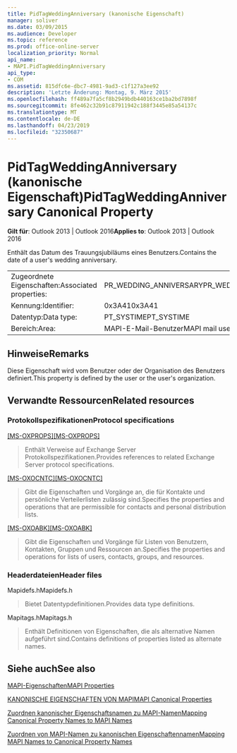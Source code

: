 ```yaml
---
title: PidTagWeddingAnniversary (kanonische Eigenschaft)
manager: soliver
ms.date: 03/09/2015
ms.audience: Developer
ms.topic: reference
ms.prod: office-online-server
localization_priority: Normal
api_name:
- MAPI.PidTagWeddingAnniversary
api_type:
- COM
ms.assetid: 815dfc6e-dbc7-4981-9ad3-c1f127a3ee92
description: 'Letzte Änderung: Montag, 9. März 2015'
ms.openlocfilehash: ff489a7fa5cf8b2949bdb440163ce1ba2bd7898f
ms.sourcegitcommit: 8fe462c32b91c87911942c188f3445e85a54137c
ms.translationtype: MT
ms.contentlocale: de-DE
ms.lasthandoff: 04/23/2019
ms.locfileid: "32350687"
---
```

# <a name="pidtagweddinganniversary-canonical-property"></a><span data-ttu-id="364d6-103">PidTagWeddingAnniversary (kanonische Eigenschaft)</span><span class="sxs-lookup"><span data-stu-id="364d6-103">PidTagWeddingAnniversary Canonical Property</span></span>

  
  
<span data-ttu-id="364d6-104">**Gilt für**: Outlook 2013 | Outlook 2016</span><span class="sxs-lookup"><span data-stu-id="364d6-104">**Applies to**: Outlook 2013 | Outlook 2016</span></span> 
  
<span data-ttu-id="364d6-105">Enthält das Datum des Trauungsjubiläums eines Benutzers.</span><span class="sxs-lookup"><span data-stu-id="364d6-105">Contains the date of a user's wedding anniversary.</span></span>
  
|||
|:-----|:-----|
|<span data-ttu-id="364d6-106">Zugeordnete Eigenschaften:</span><span class="sxs-lookup"><span data-stu-id="364d6-106">Associated properties:</span></span>  <br/> |<span data-ttu-id="364d6-107">PR_WEDDING_ANNIVERSARY</span><span class="sxs-lookup"><span data-stu-id="364d6-107">PR_WEDDING_ANNIVERSARY</span></span>  <br/> |
|<span data-ttu-id="364d6-108">Kennung:</span><span class="sxs-lookup"><span data-stu-id="364d6-108">Identifier:</span></span>  <br/> |<span data-ttu-id="364d6-109">0x3A41</span><span class="sxs-lookup"><span data-stu-id="364d6-109">0x3A41</span></span>  <br/> |
|<span data-ttu-id="364d6-110">Datentyp:</span><span class="sxs-lookup"><span data-stu-id="364d6-110">Data type:</span></span>  <br/> |<span data-ttu-id="364d6-111">PT_SYSTIME</span><span class="sxs-lookup"><span data-stu-id="364d6-111">PT_SYSTIME</span></span>  <br/> |
|<span data-ttu-id="364d6-112">Bereich:</span><span class="sxs-lookup"><span data-stu-id="364d6-112">Area:</span></span>  <br/> |<span data-ttu-id="364d6-113">MAPI-E-Mail-Benutzer</span><span class="sxs-lookup"><span data-stu-id="364d6-113">MAPI mail user</span></span>  <br/> |
   
## <a name="remarks"></a><span data-ttu-id="364d6-114">Hinweise</span><span class="sxs-lookup"><span data-stu-id="364d6-114">Remarks</span></span>

<span data-ttu-id="364d6-115">Diese Eigenschaft wird vom Benutzer oder der Organisation des Benutzers definiert.</span><span class="sxs-lookup"><span data-stu-id="364d6-115">This property is defined by the user or the user's organization.</span></span>
  
## <a name="related-resources"></a><span data-ttu-id="364d6-116">Verwandte Ressourcen</span><span class="sxs-lookup"><span data-stu-id="364d6-116">Related resources</span></span>

### <a name="protocol-specifications"></a><span data-ttu-id="364d6-117">Protokollspezifikationen</span><span class="sxs-lookup"><span data-stu-id="364d6-117">Protocol specifications</span></span>

<span data-ttu-id="364d6-118">[[MS-OXPROPS]](https://msdn.microsoft.com/library/f6ab1613-aefe-447d-a49c-18217230b148%28Office.15%29.aspx)</span><span class="sxs-lookup"><span data-stu-id="364d6-118">[[MS-OXPROPS]](https://msdn.microsoft.com/library/f6ab1613-aefe-447d-a49c-18217230b148%28Office.15%29.aspx)</span></span>
  
> <span data-ttu-id="364d6-119">Enthält Verweise auf Exchange Server Protokollspezifikationen.</span><span class="sxs-lookup"><span data-stu-id="364d6-119">Provides references to related Exchange Server protocol specifications.</span></span>
    
<span data-ttu-id="364d6-120">[[MS-OXOCNTC]](https://msdn.microsoft.com/library/9b636532-9150-4836-9635-9c9b756c9ccf%28Office.15%29.aspx)</span><span class="sxs-lookup"><span data-stu-id="364d6-120">[[MS-OXOCNTC]](https://msdn.microsoft.com/library/9b636532-9150-4836-9635-9c9b756c9ccf%28Office.15%29.aspx)</span></span>
  
> <span data-ttu-id="364d6-121">Gibt die Eigenschaften und Vorgänge an, die für Kontakte und persönliche Verteilerlisten zulässig sind.</span><span class="sxs-lookup"><span data-stu-id="364d6-121">Specifies the properties and operations that are permissible for contacts and personal distribution lists.</span></span>
    
<span data-ttu-id="364d6-122">[[MS-OXOABK]](https://msdn.microsoft.com/library/f4cf9b4c-9232-4506-9e71-2270de217614%28Office.15%29.aspx)</span><span class="sxs-lookup"><span data-stu-id="364d6-122">[[MS-OXOABK]](https://msdn.microsoft.com/library/f4cf9b4c-9232-4506-9e71-2270de217614%28Office.15%29.aspx)</span></span>
  
> <span data-ttu-id="364d6-123">Gibt die Eigenschaften und Vorgänge für Listen von Benutzern, Kontakten, Gruppen und Ressourcen an.</span><span class="sxs-lookup"><span data-stu-id="364d6-123">Specifies the properties and operations for lists of users, contacts, groups, and resources.</span></span>
    
### <a name="header-files"></a><span data-ttu-id="364d6-124">Headerdateien</span><span class="sxs-lookup"><span data-stu-id="364d6-124">Header files</span></span>

<span data-ttu-id="364d6-125">Mapidefs.h</span><span class="sxs-lookup"><span data-stu-id="364d6-125">Mapidefs.h</span></span>
  
> <span data-ttu-id="364d6-126">Bietet Datentypdefinitionen.</span><span class="sxs-lookup"><span data-stu-id="364d6-126">Provides data type definitions.</span></span>
    
<span data-ttu-id="364d6-127">Mapitags.h</span><span class="sxs-lookup"><span data-stu-id="364d6-127">Mapitags.h</span></span>
  
> <span data-ttu-id="364d6-128">Enthält Definitionen von Eigenschaften, die als alternative Namen aufgeführt sind.</span><span class="sxs-lookup"><span data-stu-id="364d6-128">Contains definitions of properties listed as alternate names.</span></span>
    
## <a name="see-also"></a><span data-ttu-id="364d6-129">Siehe auch</span><span class="sxs-lookup"><span data-stu-id="364d6-129">See also</span></span>



[<span data-ttu-id="364d6-130">MAPI-Eigenschaften</span><span class="sxs-lookup"><span data-stu-id="364d6-130">MAPI Properties</span></span>](mapi-properties.md)
  
[<span data-ttu-id="364d6-131">KANONISCHE EIGENSCHAFTEN VON MAPI</span><span class="sxs-lookup"><span data-stu-id="364d6-131">MAPI Canonical Properties</span></span>](mapi-canonical-properties.md)
  
[<span data-ttu-id="364d6-132">Zuordnen kanonischer Eigenschaftsnamen zu MAPI-Namen</span><span class="sxs-lookup"><span data-stu-id="364d6-132">Mapping Canonical Property Names to MAPI Names</span></span>](mapping-canonical-property-names-to-mapi-names.md)
  
[<span data-ttu-id="364d6-133">Zuordnen von MAPI-Namen zu kanonischen Eigenschaftennamen</span><span class="sxs-lookup"><span data-stu-id="364d6-133">Mapping MAPI Names to Canonical Property Names</span></span>](mapping-mapi-names-to-canonical-property-names.md)

